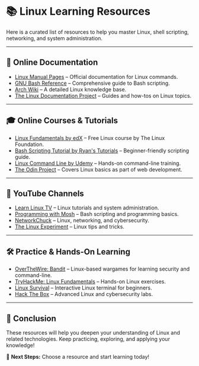 # 📚 Linux Learning Resources

Here is a curated list of resources to help you master Linux, shell scripting, networking, and system administration.

---

## 📖 Online Documentation
- [Linux Manual Pages](https://man7.org/linux/man-pages/) – Official documentation for Linux commands.
- [GNU Bash Reference](https://www.gnu.org/software/bash/manual/) – Comprehensive guide to Bash scripting.
- [Arch Wiki](https://wiki.archlinux.org/) – A detailed Linux knowledge base.
- [The Linux Documentation Project](http://www.tldp.org/) – Guides and how-tos on Linux topics.

---

## 🎓 Online Courses & Tutorials
- [Linux Fundamentals by edX](https://www.edx.org/course/introduction-to-linux) – Free Linux course by The Linux Foundation.
- [Bash Scripting Tutorial by Ryan's Tutorials](https://ryanstutorials.net/bash-scripting-tutorial/) – Beginner-friendly scripting guide.
- [Linux Command Line by Udemy](https://www.udemy.com/course/linux-command-line-tutorial/) – Hands-on command-line training.
- [The Odin Project](https://www.theodinproject.com/) – Covers Linux basics as part of web development.

---

## 🎥 YouTube Channels
- [Learn Linux TV](https://www.youtube.com/c/LearnLinuxTV) – Linux tutorials and system administration.
- [Programming with Mosh](https://www.youtube.com/c/ProgrammingwithMosh) – Bash scripting and programming basics.
- [NetworkChuck](https://www.youtube.com/c/NetworkChuck) – Linux, networking, and cybersecurity.
- [The Linux Experiment](https://www.youtube.com/c/TheLinuxExperiment) – Linux tips and tricks.

---

## 🛠️ Practice & Hands-On Learning
- [OverTheWire: Bandit](https://overthewire.org/wargames/bandit/) – Linux-based wargames for learning security and command-line.
- [TryHackMe: Linux Fundamentals](https://tryhackme.com/room/linuxfundamentals) – Hands-on Linux exercises.
- [Linux Survival](https://linuxsurvival.com/) – Interactive Linux terminal for beginners.
- [Hack The Box](https://www.hackthebox.com/) – Advanced Linux and cybersecurity labs.

---

## 📌 Conclusion
These resources will help you deepen your understanding of Linux and related technologies. Keep practicing, exploring, and applying your knowledge!

🚀 **Next Steps:** Choose a resource and start learning today!
